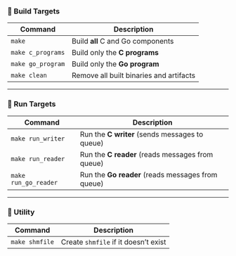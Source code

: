 
### 🔧 Build Targets

| Command           | Description                             |
| ----------------- | --------------------------------------- |
| `make`            | Build **all** C and Go components       |
| `make c_programs` | Build only the **C programs**           |
| `make go_program` | Build only the **Go program**           |
| `make clean`      | Remove all built binaries and artifacts |

---

### 🚀 Run Targets

| Command              | Description                                       |
| -------------------- | ------------------------------------------------- |
| `make run_writer`    | Run the **C writer** (sends messages to queue)    |
| `make run_reader`    | Run the **C reader** (reads messages from queue)  |
| `make run_go_reader` | Run the **Go reader** (reads messages from queue) |

---

### 📄 Utility

| Command        | Description                          |
| -------------- | ------------------------------------ |
| `make shmfile` | Create `shmfile` if it doesn’t exist |

